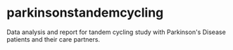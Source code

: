 # parkinsonstandemcycling
Data analysis and report for tandem cycling study with Parkinson's Disease patients and their care partners.
